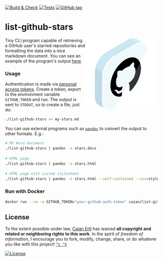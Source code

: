 [![Build & Check][gh-bnc-shield]][gh-bnc-url]
[![Tests][gh-test-shield]][gh-test-url]
[![GitHub tag][tag-shield]][tag-url]

# list-github-stars

<img src="icon.svg" height="240px" align="right"/>

Tiny CLI program capable of retrieving a GitHub user's starred repositories and
formatting the data into a nice markdown document. You can see an example of
the program's output [here](https://gist.github.com/upsetbit/ada2117bd8c73a1e94e49580fd5c7cf7).

[gh-bnc-shield]: https://img.shields.io/github/actions/workflow/status/caian-org/list-github-stars/build-many.yml?label=build&logo=github&style=for-the-badge

[gh-bnc-url]: https://github.com/caian-org/list-github-stars/actions/workflows/build-many.yml

[gh-test-shield]: https://img.shields.io/github/actions/workflow/status/caian-org/list-github-stars/test-many.yml?label=test&logo=github&style=for-the-badge
[gh-test-url]: https://github.com/caian-org/list-github-stars/actions/workflows/test-many.yml

[tag-shield]: https://img.shields.io/github/tag/caian-org/list-github-stars.svg?logo=git&logoColor=FFF&style=for-the-badge
[tag-url]: https://github.com/caian-org/list-github-stars/releases


### Usage

Authentication is made via [personal access tokens][pat]. Create a token,
export to the environment variable `GITHUB_TOKEN` and run. The output is sent
to `STDOUT`, so to create a file, just do:

```sh
./list-github-stars >> my-stars.md
```

You can use external programs such as [`pandoc`][pandoc] to convert the output
to other formats. E.g.:

```sh
# MS Word document
./list-github-stars | pandoc -o stars.docx

# HTML page
./list-github-stars | pandoc -o stars.html

# HTML page with custom stylesheet
./list-github-stars | pandoc -o stars.html --self-contained --css=style.css
```

[pat]: https://docs.github.com/en/authentication/keeping-your-account-and-data-secure/creating-a-personal-access-token
[pandoc]: https://pandoc.org

### Run with Docker

```sh
docker run --rm -e GITHUB_TOKEN="your-github-auth-token" caian/list-github-stars >> stars.md
```


## License

To the extent possible under law, [Caian Ertl][me] has waived __all copyright
and related or neighboring rights to this work__. In the spirit of _freedom of
information_, I encourage you to fork, modify, change, share, or do whatever
you like with this project! [`^C ^V`][kopimi]

[![License][cc-shield]][cc-url]

[me]: https://github.com/upsetbit
[cc-shield]: https://forthebadge.com/images/badges/cc-0.svg
[cc-url]: http://creativecommons.org/publicdomain/zero/1.0

[kopimi]: https://kopimi.com
